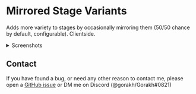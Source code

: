 # Mirrored Stage Variants

Adds more variety to stages by occasionally mirroring them (50/50 chance by default, configurable). Clientside.

<details>
  <summary>Screenshots</summary>

<img src="https://github.com/Goorakh/MirroredStageVariants/blob/master/VS/README_Content/screenshot_plains.png?raw=true" width=600 />

<img src="https://github.com/Goorakh/MirroredStageVariants/blob/master/VS/README_Content/screenshot_rallypoint.png?raw=true" width=600 />

<img src="https://github.com/Goorakh/MirroredStageVariants/blob/master/VS/README_Content/screenshot_roost.png?raw=true" width=600 />

<img src="https://github.com/Goorakh/MirroredStageVariants/blob/master/VS/README_Content/screenshot_sirenscall.png?raw=true" width=600 />

</details>


## Contact

If you have found a bug, or need any other reason to contact me, please open a [GitHub issue](https://github.com/Goorakh/MirroredStageVariants/issues/new) or DM me on Discord (@gorakh/Gorakh#0821)